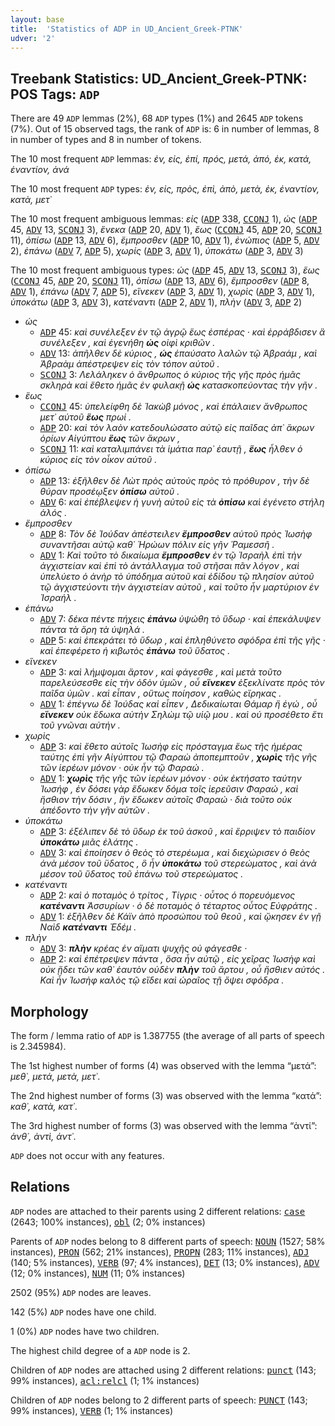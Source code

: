```yaml
---
layout: base
title:  'Statistics of ADP in UD_Ancient_Greek-PTNK'
udver: '2'
---
```


## Treebank Statistics: UD_Ancient_Greek-PTNK: POS Tags: `ADP`

There are 49 `ADP` lemmas (2%), 68 `ADP` types (1%) and 2645 `ADP` tokens (7%).
Out of 15 observed tags, the rank of `ADP` is: 6 in number of lemmas, 8 in number of types and 8 in number of tokens.

The 10 most frequent `ADP` lemmas: <em>ἐν, εἰς, ἐπί, πρός, μετά, ἀπό, ἐκ, κατά, ἐναντίον, ἀνά</em>

The 10 most frequent `ADP` types:  <em>ἐν, εἰς, πρὸς, ἐπὶ, ἀπὸ, μετὰ, ἐκ, ἐναντίον, κατὰ, μετ᾿</em>

The 10 most frequent ambiguous lemmas: <em>εἰς</em> (<tt><a href="grc_ptnk-pos-ADP.html">ADP</a></tt> 338, <tt><a href="grc_ptnk-pos-CCONJ.html">CCONJ</a></tt> 1), <em>ὡς</em> (<tt><a href="grc_ptnk-pos-ADP.html">ADP</a></tt> 45, <tt><a href="grc_ptnk-pos-ADV.html">ADV</a></tt> 13, <tt><a href="grc_ptnk-pos-SCONJ.html">SCONJ</a></tt> 3), <em>ἕνεκα</em> (<tt><a href="grc_ptnk-pos-ADP.html">ADP</a></tt> 20, <tt><a href="grc_ptnk-pos-ADV.html">ADV</a></tt> 1), <em>ἕως</em> (<tt><a href="grc_ptnk-pos-CCONJ.html">CCONJ</a></tt> 45, <tt><a href="grc_ptnk-pos-ADP.html">ADP</a></tt> 20, <tt><a href="grc_ptnk-pos-SCONJ.html">SCONJ</a></tt> 11), <em>ὀπίσω</em> (<tt><a href="grc_ptnk-pos-ADP.html">ADP</a></tt> 13, <tt><a href="grc_ptnk-pos-ADV.html">ADV</a></tt> 6), <em>ἔμπροσθεν</em> (<tt><a href="grc_ptnk-pos-ADP.html">ADP</a></tt> 10, <tt><a href="grc_ptnk-pos-ADV.html">ADV</a></tt> 1), <em>ἐνώπιος</em> (<tt><a href="grc_ptnk-pos-ADP.html">ADP</a></tt> 5, <tt><a href="grc_ptnk-pos-ADV.html">ADV</a></tt> 2), <em>ἐπάνω</em> (<tt><a href="grc_ptnk-pos-ADV.html">ADV</a></tt> 7, <tt><a href="grc_ptnk-pos-ADP.html">ADP</a></tt> 5), <em>χωρίς</em> (<tt><a href="grc_ptnk-pos-ADP.html">ADP</a></tt> 3, <tt><a href="grc_ptnk-pos-ADV.html">ADV</a></tt> 1), <em>ὑποκάτω</em> (<tt><a href="grc_ptnk-pos-ADP.html">ADP</a></tt> 3, <tt><a href="grc_ptnk-pos-ADV.html">ADV</a></tt> 3)

The 10 most frequent ambiguous types:  <em>ὡς</em> (<tt><a href="grc_ptnk-pos-ADP.html">ADP</a></tt> 45, <tt><a href="grc_ptnk-pos-ADV.html">ADV</a></tt> 13, <tt><a href="grc_ptnk-pos-SCONJ.html">SCONJ</a></tt> 3), <em>ἕως</em> (<tt><a href="grc_ptnk-pos-CCONJ.html">CCONJ</a></tt> 45, <tt><a href="grc_ptnk-pos-ADP.html">ADP</a></tt> 20, <tt><a href="grc_ptnk-pos-SCONJ.html">SCONJ</a></tt> 11), <em>ὀπίσω</em> (<tt><a href="grc_ptnk-pos-ADP.html">ADP</a></tt> 13, <tt><a href="grc_ptnk-pos-ADV.html">ADV</a></tt> 6), <em>ἔμπροσθεν</em> (<tt><a href="grc_ptnk-pos-ADP.html">ADP</a></tt> 8, <tt><a href="grc_ptnk-pos-ADV.html">ADV</a></tt> 1), <em>ἐπάνω</em> (<tt><a href="grc_ptnk-pos-ADV.html">ADV</a></tt> 7, <tt><a href="grc_ptnk-pos-ADP.html">ADP</a></tt> 5), <em>εἵνεκεν</em> (<tt><a href="grc_ptnk-pos-ADP.html">ADP</a></tt> 3, <tt><a href="grc_ptnk-pos-ADV.html">ADV</a></tt> 1), <em>χωρὶς</em> (<tt><a href="grc_ptnk-pos-ADP.html">ADP</a></tt> 3, <tt><a href="grc_ptnk-pos-ADV.html">ADV</a></tt> 1), <em>ὑποκάτω</em> (<tt><a href="grc_ptnk-pos-ADP.html">ADP</a></tt> 3, <tt><a href="grc_ptnk-pos-ADV.html">ADV</a></tt> 3), <em>κατέναντι</em> (<tt><a href="grc_ptnk-pos-ADP.html">ADP</a></tt> 2, <tt><a href="grc_ptnk-pos-ADV.html">ADV</a></tt> 1), <em>πλὴν</em> (<tt><a href="grc_ptnk-pos-ADV.html">ADV</a></tt> 3, <tt><a href="grc_ptnk-pos-ADP.html">ADP</a></tt> 2)


* <em>ὡς</em>
  * <tt><a href="grc_ptnk-pos-ADP.html">ADP</a></tt> 45: <em>καὶ συνέλεξεν ἐν τῷ ἀγρῷ ἕως ἑσπέρας · καὶ ἐρράβδισεν ἃ συνέλεξεν , καὶ ἐγενήθη <b>ὡς</b> οἰφὶ κριθῶν .</em>
  * <tt><a href="grc_ptnk-pos-ADV.html">ADV</a></tt> 13: <em>ἀπῆλθεν δὲ κύριος , <b>ὡς</b> ἐπαύσατο λαλῶν τῷ Ἁβραάμ , καὶ Ἁβραὰμ ἀπέστρεψεν εἰς τὸν τόπον αὐτοῦ .</em>
  * <tt><a href="grc_ptnk-pos-SCONJ.html">SCONJ</a></tt> 3: <em>Λελάληκεν ὁ ἄνθρωπος ὁ κύριος τῆς γῆς πρὸς ἡμᾶς σκληρὰ καὶ ἔθετο ἡμᾶς ἐν φυλακῇ <b>ὡς</b> κατασκοπεύοντας τὴν γῆν .</em>
* <em>ἕως</em>
  * <tt><a href="grc_ptnk-pos-CCONJ.html">CCONJ</a></tt> 45: <em>ὑπελείφθη δὲ Ἰακὼβ μόνος , καὶ ἐπάλαιεν ἄνθρωπος μετ᾿ αὐτοῦ <b>ἕως</b> πρωί .</em>
  * <tt><a href="grc_ptnk-pos-ADP.html">ADP</a></tt> 20: <em>καὶ τὸν λαὸν κατεδουλώσατο αὐτῷ εἰς παῖδας ἀπ᾿ ἄκρων ὁρίων Αἰγύπτου <b>ἕως</b> τῶν ἄκρων ,</em>
  * <tt><a href="grc_ptnk-pos-SCONJ.html">SCONJ</a></tt> 11: <em>καὶ καταλιμπάνει τὰ ἱμάτια παρ᾿ ἑαυτῇ , <b>ἕως</b> ἦλθεν ὁ κύριος εἰς τὸν οἶκον αὐτοῦ .</em>
* <em>ὀπίσω</em>
  * <tt><a href="grc_ptnk-pos-ADP.html">ADP</a></tt> 13: <em>ἐξῆλθεν δὲ Λὼτ πρὸς αὐτοὺς πρὸς τὸ πρόθυρον , τὴν δὲ θύραν προσέῳξεν <b>ὀπίσω</b> αὐτοῦ .</em>
  * <tt><a href="grc_ptnk-pos-ADV.html">ADV</a></tt> 6: <em>καὶ ἐπέβλεψεν ἡ γυνὴ αὐτοῦ εἰς τὰ <b>ὀπίσω</b> καὶ ἐγένετο στήλη ἁλός .</em>
* <em>ἔμπροσθεν</em>
  * <tt><a href="grc_ptnk-pos-ADP.html">ADP</a></tt> 8: <em>Τὸν δὲ Ἰούδαν ἀπέστειλεν <b>ἔμπροσθεν</b> αὐτοῦ πρὸς Ἰωσὴφ συναντῆσαι αὐτῷ καθ᾿ Ἡρώων πόλιν εἰς γῆν Ῥαμεσσῆ .</em>
  * <tt><a href="grc_ptnk-pos-ADV.html">ADV</a></tt> 1: <em>Καὶ τοῦτο τὸ δικαίωμα <b>ἔμπροσθεν</b> ἐν τῷ Ἰσραὴλ ἐπὶ τὴν ἀγχιστείαν καὶ ἐπὶ τὸ ἀντάλλαγμα τοῦ στῆσαι πᾶν λόγον , καὶ ὑπελύετο ὁ ἀνὴρ τὸ ὑπόδημα αὐτοῦ καὶ ἐδίδου τῷ πλησίον αὐτοῦ τῷ ἀγχιστεύοντι τὴν ἀγχιστείαν αὐτοῦ , καὶ τοῦτο ἦν μαρτύριον ἐν Ἰσραήλ .</em>
* <em>ἐπάνω</em>
  * <tt><a href="grc_ptnk-pos-ADV.html">ADV</a></tt> 7: <em>δέκα πέντε πήχεις <b>ἐπάνω</b> ὑψώθη τὸ ὕδωρ · καὶ ἐπεκάλυψεν πάντα τὰ ὄρη τὰ ὑψηλά .</em>
  * <tt><a href="grc_ptnk-pos-ADP.html">ADP</a></tt> 5: <em>καὶ ἐπεκράτει τὸ ὕδωρ , καὶ ἐπληθύνετο σφόδρα ἐπὶ τῆς γῆς · καὶ ἐπεφέρετο ἡ κιβωτὸς <b>ἐπάνω</b> τοῦ ὕδατος .</em>
* <em>εἵνεκεν</em>
  * <tt><a href="grc_ptnk-pos-ADP.html">ADP</a></tt> 3: <em>καὶ λήμψομαι ἄρτον , καὶ φάγεσθε , καὶ μετὰ τοῦτο παρελεύσεσθε εἰς τὴν ὁδὸν ὑμῶν , οὗ <b>εἵνεκεν</b> ἐξεκλίνατε πρὸς τὸν παῖδα ὑμῶν . καὶ εἶπαν , οὕτως ποίησον , καθὼς εἴρηκας .</em>
  * <tt><a href="grc_ptnk-pos-ADV.html">ADV</a></tt> 1: <em>ἐπέγνω δὲ Ἰούδας καὶ εἶπεν , Δεδικαίωται Θάμαρ ἢ ἐγώ , οὗ <b>εἵνεκεν</b> οὐκ ἔδωκα αὐτὴν Σηλὼμ τῷ υἱῷ μου . καὶ οὐ προσέθετο ἔτι τοῦ γνῶναι αὐτήν .</em>
* <em>χωρὶς</em>
  * <tt><a href="grc_ptnk-pos-ADP.html">ADP</a></tt> 3: <em>καὶ ἔθετο αὐτοῖς Ἰωσὴφ εἰς πρόσταγμα ἕως τῆς ἡμέρας ταύτης ἐπὶ γῆν Αἰγύπτου τῷ Φαραὼ ἀποπεμπτοῦν , <b>χωρὶς</b> τῆς γῆς τῶν ἱερέων μόνον · οὐκ ἦν τῷ Φαραώ .</em>
  * <tt><a href="grc_ptnk-pos-ADV.html">ADV</a></tt> 1: <em><b>χωρὶς</b> τῆς γῆς τῶν ἱερέων μόνον · οὐκ ἐκτήσατο ταύτην Ἰωσήφ , ἐν δόσει γὰρ ἔδωκεν δόμα τοῖς ἱερεῦσιν Φαραώ , καὶ ἤσθιον τὴν δόσιν , ἣν ἔδωκεν αὐτοῖς Φαραώ · διὰ τοῦτο οὐκ ἀπέδοντο τὴν γῆν αὐτῶν .</em>
* <em>ὑποκάτω</em>
  * <tt><a href="grc_ptnk-pos-ADP.html">ADP</a></tt> 3: <em>ἐξέλιπεν δὲ τὸ ὕδωρ ἐκ τοῦ ἀσκοῦ , καὶ ἔρριψεν τὸ παιδίον <b>ὑποκάτω</b> μιᾶς ἐλάτης .</em>
  * <tt><a href="grc_ptnk-pos-ADV.html">ADV</a></tt> 3: <em>καὶ ἐποίησεν ὁ θεὸς τὸ στερέωμα , καὶ διεχώρισεν ὁ θεὸς ἀνὰ μέσον τοῦ ὕδατος , ὃ ἦν <b>ὑποκάτω</b> τοῦ στερεώματος , καὶ ἀνὰ μέσον τοῦ ὕδατος τοῦ ἐπάνω τοῦ στερεώματος .</em>
* <em>κατέναντι</em>
  * <tt><a href="grc_ptnk-pos-ADP.html">ADP</a></tt> 2: <em>καὶ ὁ ποταμὸς ὁ τρίτος , Τίγρις · οὗτος ὁ πορευόμενος <b>κατέναντι</b> Ἀσσυρίων · ὁ δὲ ποταμὸς ὁ τέταρτος οὗτος Εὐφράτης .</em>
  * <tt><a href="grc_ptnk-pos-ADV.html">ADV</a></tt> 1: <em>ἐξῆλθεν δὲ Κάϊν ἀπὸ προσώπου τοῦ θεοῦ , καὶ ᾤκησεν ἐν γῇ Ναὶδ <b>κατέναντι</b> Ἐδέμ .</em>
* <em>πλὴν</em>
  * <tt><a href="grc_ptnk-pos-ADV.html">ADV</a></tt> 3: <em><b>πλὴν</b> κρέας ἐν αἵματι ψυχῆς οὐ φάγεσθε ·</em>
  * <tt><a href="grc_ptnk-pos-ADP.html">ADP</a></tt> 2: <em>καὶ ἐπέτρεψεν πάντα , ὅσα ἦν αὐτῷ , εἰς χεῖρας Ἰωσὴφ καὶ οὐκ ᾔδει τῶν καθ᾿ ἑαυτὸν οὐδὲν <b>πλὴν</b> τοῦ ἄρτου , οὗ ἤσθιεν αὐτός . Καὶ ἦν Ἰωσὴφ καλὸς τῷ εἴδει καὶ ὡραῖος τῇ ὄψει σφόδρα .</em>

## Morphology

The form / lemma ratio of `ADP` is 1.387755 (the average of all parts of speech is 2.345984).

The 1st highest number of forms (4) was observed with the lemma “μετά”: <em>μεθ᾿, μετά, μετὰ, μετ᾿</em>.

The 2nd highest number of forms (3) was observed with the lemma “κατά”: <em>καθ᾿, κατὰ, κατ᾿</em>.

The 3rd highest number of forms (3) was observed with the lemma “ἀντί”: <em>ἀνθ᾿, ἀντὶ, ἀντ᾿</em>.

`ADP` does not occur with any features.


## Relations

`ADP` nodes are attached to their parents using 2 different relations: <tt><a href="grc_ptnk-dep-case.html">case</a></tt> (2643; 100% instances), <tt><a href="grc_ptnk-dep-obl.html">obl</a></tt> (2; 0% instances)

Parents of `ADP` nodes belong to 8 different parts of speech: <tt><a href="grc_ptnk-pos-NOUN.html">NOUN</a></tt> (1527; 58% instances), <tt><a href="grc_ptnk-pos-PRON.html">PRON</a></tt> (562; 21% instances), <tt><a href="grc_ptnk-pos-PROPN.html">PROPN</a></tt> (283; 11% instances), <tt><a href="grc_ptnk-pos-ADJ.html">ADJ</a></tt> (140; 5% instances), <tt><a href="grc_ptnk-pos-VERB.html">VERB</a></tt> (97; 4% instances), <tt><a href="grc_ptnk-pos-DET.html">DET</a></tt> (13; 0% instances), <tt><a href="grc_ptnk-pos-ADV.html">ADV</a></tt> (12; 0% instances), <tt><a href="grc_ptnk-pos-NUM.html">NUM</a></tt> (11; 0% instances)

2502 (95%) `ADP` nodes are leaves.

142 (5%) `ADP` nodes have one child.

1 (0%) `ADP` nodes have two children.

The highest child degree of a `ADP` node is 2.

Children of `ADP` nodes are attached using 2 different relations: <tt><a href="grc_ptnk-dep-punct.html">punct</a></tt> (143; 99% instances), <tt><a href="grc_ptnk-dep-acl-relcl.html">acl:relcl</a></tt> (1; 1% instances)

Children of `ADP` nodes belong to 2 different parts of speech: <tt><a href="grc_ptnk-pos-PUNCT.html">PUNCT</a></tt> (143; 99% instances), <tt><a href="grc_ptnk-pos-VERB.html">VERB</a></tt> (1; 1% instances)

